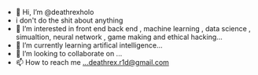 - 👋 Hi, I’m @deathrexholo
- i don't do the shit about anything 
- 👀 I’m interested in front end back end , machine learning , data science , simualtion, neural network , game making and ethical hacking...
- 🌱 I’m currently learning artifical intelligence...
- 💞️ I’m looking to collaborate on ...
- 📫 How to reach me ...deathrex.r1d@gmail.com

<!---
deathrexholo/deathrexholo is a ✨ special ✨ repository because its `README.md` (this file) appears on your GitHub profile.
You can click the Preview link to take a look at your changes.
--->
